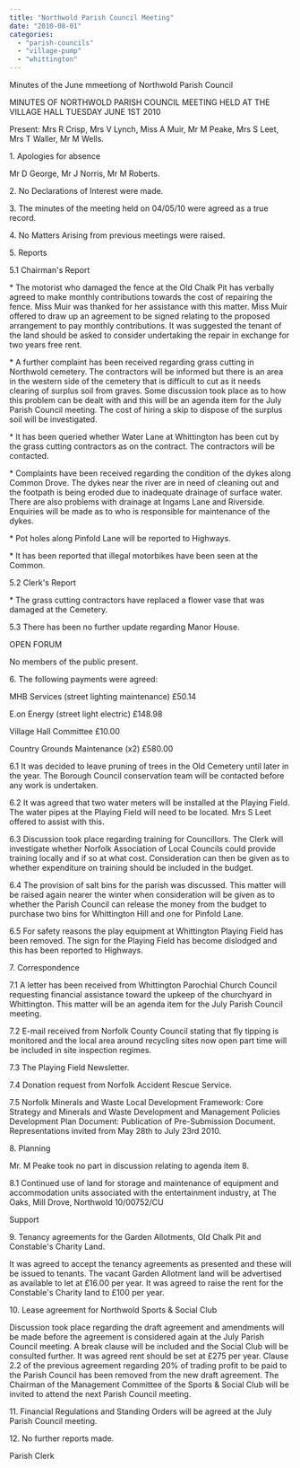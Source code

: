 ```yaml
---
title: "Northwold Parish Council Meeting"
date: "2010-08-01"
categories: 
  - "parish-councils"
  - "village-pump"
  - "whittington"
---
```


Minutes of the June mmeetiong of Northwold Parish Council

MINUTES OF NORTHWOLD PARISH COUNCIL MEETING HELD AT THE VILLAGE HALL TUESDAY JUNE 1ST 2010

Present: Mrs R Crisp, Mrs V Lynch, Miss A Muir, Mr M Peake, Mrs S Leet, Mrs T Waller, Mr M Wells.

1\. Apologies for absence

Mr D George, Mr J Norris, Mr M Roberts.

2\. No Declarations of Interest were made.

3\. The minutes of the meeting held on 04/05/10 were agreed as a true record.

4\. No Matters Arising from previous meetings were raised.

5\. Reports

5.1 Chairman's Report

\* The motorist who damaged the fence at the Old Chalk Pit has verbally agreed to make monthly contributions towards the cost of repairing the fence. Miss Muir was thanked for her assistance with this matter. Miss Muir offered to draw up an agreement to be signed relating to the proposed arrangement to pay monthly contributions. It was suggested the tenant of the land should be asked to consider undertaking the repair in exchange for two years free rent.

\* A further complaint has been received regarding grass cutting in Northwold cemetery. The contractors will be informed but there is an area in the western side of the cemetery that is difficult to cut as it needs clearing of surplus soil from graves. Some discussion took place as to how this problem can be dealt with and this will be an agenda item for the July Parish Council meeting. The cost of hiring a skip to dispose of the surplus soil will be investigated.

\* It has been queried whether Water Lane at Whittington has been cut by the grass cutting contractors as on the contract. The contractors will be contacted.

\* Complaints have been received regarding the condition of the dykes along Common Drove. The dykes near the river are in need of cleaning out and the footpath is being eroded due to inadequate drainage of surface water. There are also problems with drainage at Ingams Lane and Riverside. Enquiries will be made as to who is responsible for maintenance of the dykes.

\* Pot holes along Pinfold Lane will be reported to Highways.

\* It has been reported that illegal motorbikes have been seen at the Common.

5.2 Clerk's Report

\* The grass cutting contractors have replaced a flower vase that was damaged at the Cemetery.

5.3 There has been no further update regarding Manor House.

OPEN FORUM

No members of the public present.

6\. The following payments were agreed:

MHB Services (street lighting maintenance) £50.14

E.on Energy (street light electric) £148.98

Village Hall Committee £10.00

Country Grounds Maintenance (x2) £580.00

6.1 It was decided to leave pruning of trees in the Old Cemetery until later in the year. The Borough Council conservation team will be contacted before any work is undertaken.

6.2 It was agreed that two water meters will be installed at the Playing Field. The water pipes at the Playing Field will need to be located. Mrs S Leet offered to assist with this.

6.3 Discussion took place regarding training for Councillors. The Clerk will investigate whether Norfolk Association of Local Councils could provide training locally and if so at what cost. Consideration can then be given as to whether expenditure on training should be included in the budget.

6.4 The provision of salt bins for the parish was discussed. This matter will be raised again nearer the winter when consideration will be given as to whether the Parish Council can release the money from the budget to purchase two bins for Whittington Hill and one for Pinfold Lane.

6.5 For safety reasons the play equipment at Whittington Playing Field has been removed. The sign for the Playing Field has become dislodged and this has been reported to Highways.

7\. Correspondence

7.1 A letter has been received from Whittington Parochial Church Council requesting financial assistance toward the upkeep of the churchyard in Whittington. This matter will be an agenda item for the July Parish Council meeting.

7.2 E-mail received from Norfolk County Council stating that fly tipping is monitored and the local area around recycling sites now open part time will be included in site inspection regimes.

7.3 The Playing Field Newsletter.

7.4 Donation request from Norfolk Accident Rescue Service.

7.5 Norfolk Minerals and Waste Local Development Framework: Core Strategy and Minerals and Waste Development and Management Policies Development Plan Document: Publication of Pre-Submission Document. Representations invited from May 28th to July 23rd 2010.

8\. Planning

Mr. M Peake took no part in discussion relating to agenda item 8.

8.1 Continued use of land for storage and maintenance of equipment and accommodation units associated with the entertainment industry, at The Oaks, Mill Drove, Northwold 10/00752/CU

Support

9\. Tenancy agreements for the Garden Allotments, Old Chalk Pit and Constable's Charity Land.

It was agreed to accept the tenancy agreements as presented and these will be issued to tenants. The vacant Garden Allotment land will be advertised as available to let at £16.00 per year. It was agreed to raise the rent for the Constable's Charity land to £100 per year.

10\. Lease agreement for Northwold Sports & Social Club

Discussion took place regarding the draft agreement and amendments will be made before the agreement is considered again at the July Parish Council meeting. A break clause will be included and the Social Club will be consulted further. It was agreed rent should be set at £275 per year. Clause 2.2 of the previous agreement regarding 20% of trading profit to be paid to the Parish Council has been removed from the new draft agreement. The Chairman of the Management Committee of the Sports & Social Club will be invited to attend the next Parish Council meeting.

11\. Financial Regulations and Standing Orders will be agreed at the July Parish Council meeting.

12\. No further reports made.

Parish Clerk
